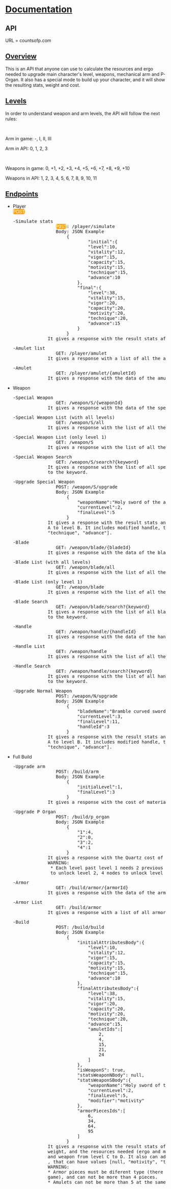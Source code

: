 <body>
        <h1 style="text-decoration: underline;">Documentation</h1>
        <h2>API</h2>
        <p>URL = countsofp.com</p>
        <h2 style="text-decoration: underline;">Overview</h2>
        <p>This is an API that anyone can use to calculate the resources and ergo needed to upgrade main character's level, weapons, mechanical arm and P-Organ. It also has a special mode to build up your character, and it will show the resulting stats, weight and cost.</p>
        <h2 style="text-decoration: underline;">Levels</h2>
        <p>In order to understand weapon and arm levels, the API will follow the next rules:</p><br>
        <p>Arm in game: -, I, II, III</p>
        <p>Arm in API: 0, 1, 2, 3</p><br>            
        <p>Weapons in game: 0, +1, +2, +3, +4, +5, +6, +7, +8, +9, +10</p>
        <p>Weapons in API: 1, 2, 3, 4, 5, 6, 7, 8, 9, 10, 11</p>
        <h2 style="text-decoration: underline;">Endpoints</h2>
        <ul>
            <li>Player</li>
          <span style="color: white; background-color: orange; border-radius: 5px; padding 5px;">POST</span>
            <pre>-Simulate stats
                <span style="color: white; background-color: orange; border-radius: 5px; padding 5px;">POST</span>: /player/simulate
                Body: JSON Example
                    <span class="json">{
                            "initial":{
                            "level":10,
                            "vitality":12,
                            "vigor":15,
                            "capacity":15,
                            "motivity":15,
                            "technique":15,
                            "advance":10
                        },
                        "final":{
                            "level":38,
                            "vitality":15,
                            "vigor":20,
                            "capacity":20,
                            "motivity":20,
                            "technique":20,
                            "advance":15
                        }
                    }</span>
             It gives a response with the result stats after increaseing the attributes.</pre>
             <pre>-Amulet list
                <span class="get">GET</span>: /player/amulet
             It gives a response with a list of all the amulets.</pre>
             <pre>-Amulet
                <span class="get">GET</span>: /player/amulet/{amuletId}
             It gives a response with the data of the amulet with id = amuletId</pre>
             <li>Weapon</li>
             <pre>-Special Weapon
                <span class="get">GET</span>: /weapon/S/{weaponId}
             It gives a response with the data of the special weapon with id = weaponId</pre>
             <pre>-Special Weapon List (with all levels)
                <span class="get">GET</span>: /weapon/S/all
             It gives a response with the list of all the special weapons at all levels (1-6)</pre>
             <pre>-Special Weapon List (only level 1)
                <span class="get">GET</span>: /weapon/S
             It gives a response with the list of all the special weapons at level 1</pre>
             <pre>-Special Weapon Search
                <span class="get">GET</span>: /weapon/S/search?{keyword}
             It gives a response with the list of all special weapons that have a name similar 
             to the keyword.</pre>
             <pre>-Upgrade Special Weapon
                <span class="post">POST</span>: /weapon/S/upgrade
                Body: JSON Example
                    <span class="json">{
                        "weaponName":"Holy sword of the ark",
                        "currentLevel":2,
                        "finalLevel":5
                    }</span>
             It gives a response with the result stats and cost of the weapon upgrade from level 
             A to level B. It includes modified handle, that can have values [null, "motivity", 
             "technique", "advance"].</pre>
             <pre>-Blade
                <span class="get">GET</span>: /weapon/blade/{bladeId}
             It gives a response with the data of the blade with id = bladeId</pre>
             <pre>-Blade List (with all levels)
                <span class="get">GET</span>: /weapon/blade/all
             It gives a response with the list of all the blades at all levels (1-11)</pre>
             <pre>-Blade List (only level 1)
                <span class="get">GET</span>: /weapon/blade
             It gives a response with the list of all the blades at level 1</pre>
             <pre>-Blade Search
                <span class="get">GET</span>: /weapon/blade/search?{keyword}
             It gives a response with the list of all blades that have a name similar 
             to the keyword.</pre>
             <pre>-Handle
                <span class="get">GET</span>: /weapon/handle/{handleId}
             It gives a response with the data of the handle with id = handleId</pre>
             <pre>-Handle List
                <span class="get">GET</span>: /weapon/handle
             It gives a response with the list of all the handles</pre>
             <pre>-Handle Search
                <span class="get">GET</span>: /weapon/handle/search?{keyword}
             It gives a response with the list of all handles that have a name similar 
             to the keyword.</pre>
             <pre>-Upgrade Normal Weapon
                <span class="post">POST</span>: /weapon/N/upgrade
                Body: JSON Example
                    <span class="json">{
                        "bladeName":"Bramble curved sword blade",
                        "currentLevel":3,
                        "finalLevel":11,
                        "handleId":3
                    }</span>
             It gives a response with the result stats and cost of the weapon upgrade from level 
             A to level B. It includes modified handle, that can have values [null, "motivity", 
             "technique", "advance"].</pre>
             <li>Full Build</li>
             <pre>-Upgrade arm
                <span class="post">POST</span>: /build/arm
                Body: JSON Example
                    <span class="json">{
                        "initialLevel":1,
                        "finalLevel":3
                    }</span>
             It gives a response with the cost of materials of upgrading the arm from level A to level B.</pre>
             <pre>-Upgrade P Organ
                <span class="post">POST</span>: /build/p_organ
                Body: JSON Example
                    <span class="json">{
                        "1":4,
                        "2":0,
                        "3":2,
                        "4":1
                    }</span>
             It gives a response with the Quartz cost of upgrading X nodes in each P Organ level.
             <span class="warning">WARNING:</span> 
              * Each level past level 1 needs 2 previous nodes upgraded to unlock. It is needed 2 nodes
              to unlock level 2, 4 nodes to unlock level 3, 6 nodes to unlock level 4, etc.</pre>
              <pre>-Armor
                <span class="get">GET</span>: /build/armor/{armorId}
             It gives a response with the data of the armor with id = armorId.</pre>
             <pre>-Armor List
                <span class="get">GET</span>: /build/armor
             It gives a response with a list of all armors.</pre>
             <pre>-Build
                <span class="post">POST</span>: /build/build
                Body: JSON Example
                    <span class="json">{
                        "initialAttributesBody":{
                            "level":10,
                            "vitality":12,
                            "vigor":15,
                            "capacity":15,
                            "motivity":15,
                            "technique":15,
                            "advance":10
                        },
                        "finalAttributesBody":{
                            "level":38,
                            "vitality":15,
                            "vigor":20,
                            "capacity":20,
                            "motivity":20,
                            "technique":20,
                            "advance":15,
                            "amuletIds":[
                                2,
                                4,
                                15,
                                21,
                                24
                            ]
                        },
                        "isWeaponS": true,
                        "statsWeaponNBody": null,
                        "statsWeaponSBody":{
                            "weaponName":"Holy sword of the ark",
                            "currentLevel":2,
                            "finalLevel":5,
                            "modifier":"motivity"
                        },
                        "armorPiecesIds":[
                            6,
                            34,
                            64,
                            95
                        ] 
                    }</span>
             It gives a response with the result stats of the main character and his weapon, including current 
             weight, and the resources needed (ergo and materials) to upgrade main character from level A to B 
             and weapon from level C to D. It also can add armor pieces and amulets. It includes modified handle
             , that can have values [null, "motivity", "technique", "advance"].
             <span class="warning">WARNING:</span> 
             * Armor pieces must be diferent type (there are 4 types/slots of defensive pieces in the 
             game), and can not be more than 4 pieces.
             * Amulets can not be more than 5 at the same time.</pre>
        </ul>        
    </body>
